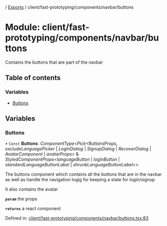 [](../README.md) / [Exports](../modules.md) / client/fast-prototyping/components/navbar/buttons

# Module: client/fast-prototyping/components/navbar/buttons

Contains the buttons that are part of the navbar

## Table of contents

### Variables

- [Buttons](client_fast_prototyping_components_navbar_buttons.md#buttons)

## Variables

### Buttons

• `Const` **Buttons**: *ComponentType*<*Pick*<ButtonsProps, *excludeLanguagePicker* \| *LoginDialog* \| *SignupDialog* \| *RecoverDialog* \| *AvatarComponent* \| *avatarProps*\> & *StyledComponentProps*<*languageButton* \| *loginButton* \| *standardLanguageButtonLabel* \| *shrunkLanguageButtonLabel*\>\>

The buttons component which contains all the buttons that are in the navbar as well
as handle the navigation logig for keeping a state for login/signup

It also contains the avatar

**`param`** the props

**`returns`** a react component

Defined in: [client/fast-prototyping/components/navbar/buttons.tsx:83](https://github.com/onzag/itemize/blob/28218320/client/fast-prototyping/components/navbar/buttons.tsx#L83)
